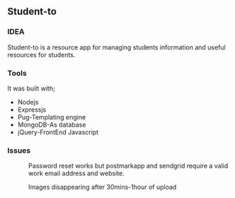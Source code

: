 <h2>Student-to</h2>

<h3>IDEA</h3>
<p>Student-to is a resource app for managing students information and useful resources for students.</p>

<h3> Tools </h3>
<p> It was built with;</p>
<ul>
  <li>Nodejs</li>
  <li>Expressjs</li>
  <li>Pug-Templating engine</li>
  <li>MongoDB-As database</li>
  <li>jQuery-FrontEnd Javascript</li>
</ul>

<h3> Issues </h3>
<ul>
  <ol type='i'> Password reset works but postmarkapp and sendgrid require a valid work email address and website. </ol>
  <ol> Images disappearing after 30mins-1hour of upload</ol>
</ul>